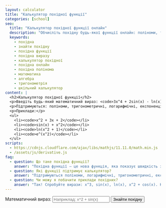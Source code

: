 ```yaml
---
layout: calculator
title: "Калькулятор похідної функції"
categories: [school]
seo:
  title: "Калькулятор похідної функції онлайн"
  description: "Обчисліть похідну будь-якої функції онлайн: поліноми, тригонометричні, логарифмічні, експоненційні вирази. Підтримка синусів, логарифмів, степенів, дробів."
  keywords:
    - похідна
    - знайти похідну
    - похідна функції
    - похідна виразу
    - калькулятор похідної
    - похідна онлайн
    - похідна полінома
    - математика
    - алгебра
    - тригонометрія
    - шкільний калькулятор
content: |
  <h2>Калькулятор похідної функції</h2>
  <p>Введіть будь-який математичний вираз: <code>3x^4 + 2sin(x) - ln(x)</code>, <code>x^2</code>, <code>e^x</code> або інші. Калькулятор покаже похідну цього виразу — миттєво.</p>
  <p>Підтримуються: поліноми, тригонометричні, логарифмічні, експоненційні функції, модулі, дроби та складені вирази.</p>
  <p>Приклади:</p>
  <ul>
    <li><code>x^2 + 3x + 2</code></li>
    <li><code>sin(x) + x^2</code></li>
    <li><code>ln(x^2 + 1)</code></li>
    <li><code>e^(x^2)</code></li>
  </ul>
scripts:
  - https://cdnjs.cloudflare.com/ajax/libs/mathjs/11.11.0/math.min.js
  - /assets/js/derivative.js
faq:
  - question: Що таке похідна функції?
    answer: "Похідна функції — це нова функція, яка показує швидкість зміни початкової функції. Вона використовується для знаходження екстремумів, побудови графіків та аналізу поведінки функцій."
  - question: Які функції підтримує калькулятор?
    answer: "Підтримуються поліноми, логарифмічні, тригонометричні, експоненційні функції, а також комбінації виразів. Наприклад: sin(x), ln(x), x^2, e^x, x*sin(x), sqrt(x), abs(x)."
  - question: Чи можу я побачити приклади похідних?
    answer: "Так! Спробуйте вирази: x^3, sin(x), ln(x), x^2 + cos(x). Калькулятор миттєво покаже похідну."
---
```


<form id="derivative-form" autocomplete="off">
  <label for="input-expression">Математичний вираз:</label>
  <input type="text" id="input-expression" placeholder="Наприклад: x^2 + sin(x)" required>
  <button type="submit">Знайти похідну</button>
</form>
<div id="derivative-result" class="result"></div>
